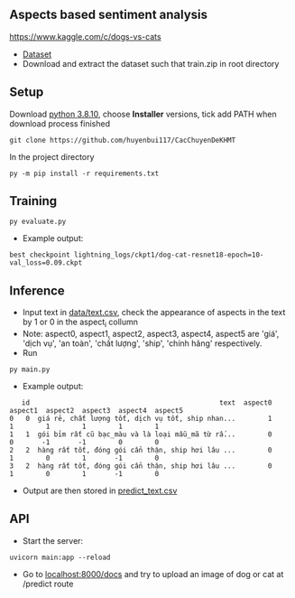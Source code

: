 ## Aspects based sentiment analysis
https://www.kaggle.com/c/dogs-vs-cats
- [Dataset](https://www.kaggle.com/c/dogs-vs-cats/data)
- Download and extract the dataset such that train.zip in root directory

## Setup
Download [python 3.8.10](https://www.python.org/downloads/release/python-3810/), choose **Installer** versions, tick add PATH when download process finished

```shell
git clone https://github.com/huyenbui117/CacChuyenDeKHMT
```
In the project directory
```shell
py -m pip install -r requirements.txt
```
## Training
```shell
py evaluate.py 
```
- Example output: 
```
best checkpoint lightning_logs/ckpt1/dog-cat-resnet18-epoch=10-val_loss=0.09.ckpt
```

## Inference

- Input text in [data/text.csv](data/text.csv), check the appearance of aspects in the text by 1 or 0 in the aspect<sub>i</sub> collumn
- Note: aspect0, aspect1, aspect2, aspect3, aspect4, aspect5 are 'giá', 'dịch vụ', 'an toàn', 'chất lượng', 'ship', 'chính hãng' respectively.
- Run
```shell
py main.py
```
- Example output:
```shell
   id                                               text  aspect0  aspect1  aspect2  aspect3  aspect4  aspect5
0   0  giá rẻ, chất lượng tốt, dịch vụ tốt, ship nhan...        1        1        1        1        1        1
1   1  gói bỉm rất cũ bạc_màu và là loại mẫu_mã từ rấ...        0        0       -1       -1        0        0
2   2  hàng rất tốt, đóng gói cẩn thận, ship hơi lâu ...        0        1        0        1       -1        0
3   2  hàng rất tốt, đóng gói cẩn thận, ship hơi lâu ...        0        1        0        1       -1        0
```
- Output are then stored in [predict_text.csv](data/predict_text.csv)
## API
- Start the server:
```shell
uvicorn main:app --reload
```
- Go to [localhost:8000/docs](http://localhost:8000/docs) and try to upload an image of dog or cat at /predict route

